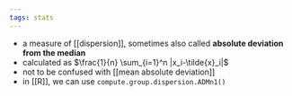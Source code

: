 ```yaml
---
tags: stats
---
```


- a measure of [[dispersion]], sometimes also called **absolute deviation from the median**
- calculated as $\frac{1}{n} \sum_{i=1}^n |x_i-\tilde{x}_i|$
- not to be confused with [[mean absolute deviation]]
- in [[R]], we can use `compute.group.dispersion.ADMn1()`